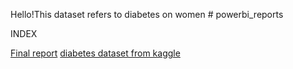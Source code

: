 Hello!This dataset refers to diabetes on women # powerbi_reports


INDEX

[Final report](https://github.com/iasminsantiago/powerbi_reports/blob/diabetes_kaggledataset/analise_diabetesdataset_kaggle.pdf) 
[diabetes dataset from kaggle](https://www.kaggle.com/datasets/akshaydattatraykhare/diabetes-dataset)  
